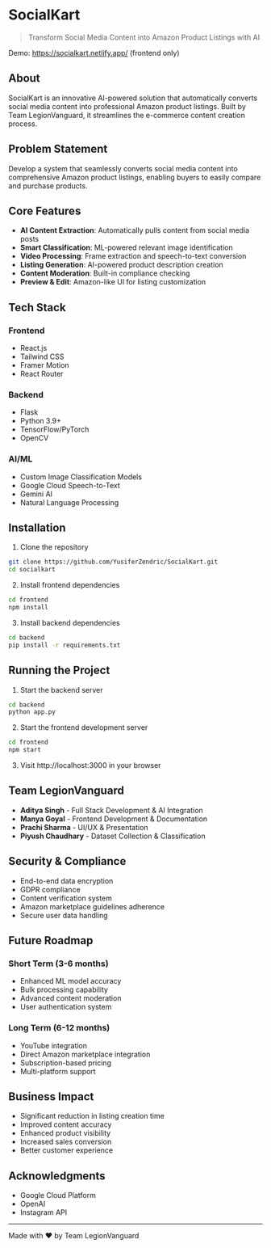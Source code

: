 # SocialKart

> Transform Social Media Content into Amazon Product Listings with AI

Demo: https://socialkart.netlify.app/ (frontend only)
##  About

SocialKart is an innovative AI-powered solution that automatically converts social media content into professional Amazon product listings. Built by Team LegionVanguard, it streamlines the e-commerce content creation process.

##  Problem Statement

Develop a system that seamlessly converts social media content into comprehensive Amazon product listings, enabling buyers to easily compare and purchase products.

##  Core Features

- **AI Content Extraction**: Automatically pulls content from social media posts
- **Smart Classification**: ML-powered relevant image identification
- **Video Processing**: Frame extraction and speech-to-text conversion
- **Listing Generation**: AI-powered product description creation
- **Content Moderation**: Built-in compliance checking
- **Preview & Edit**: Amazon-like UI for listing customization

##  Tech Stack

### Frontend
- React.js
- Tailwind CSS
- Framer Motion
- React Router

### Backend
- Flask
- Python 3.9+
- TensorFlow/PyTorch
- OpenCV

### AI/ML
- Custom Image Classification Models
- Google Cloud Speech-to-Text
- Gemini AI
- Natural Language Processing

##  Installation

1. Clone the repository
```bash
git clone https://github.com/YusiferZendric/SocialKart.git
cd socialkart
```
2. Install frontend dependencies
```bash
cd frontend
npm install
```
3. Install backend dependencies
```bash
cd backend
pip install -r requirements.txt
```
##  Running the Project

1. Start the backend server
```bash
cd backend
python app.py
```
2. Start the frontend development server
```bash
cd frontend
npm start
```

3. Visit http://localhost:3000 in your browser

##  Team LegionVanguard

- **Aditya Singh** - Full Stack Development & AI Integration
- **Manya Goyal** - Frontend Development & Documentation
- **Prachi Sharma** - UI/UX & Presentation
- **Piyush Chaudhary** - Dataset Collection & Classification

##  Security & Compliance

- End-to-end data encryption
- GDPR compliance
- Content verification system
- Amazon marketplace guidelines adherence
- Secure user data handling

##  Future Roadmap

### Short Term (3-6 months)
- Enhanced ML model accuracy
- Bulk processing capability
- Advanced content moderation
- User authentication system

### Long Term (6-12 months)
- YouTube integration
- Direct Amazon marketplace integration
- Subscription-based pricing
- Multi-platform support

##  Business Impact

- Significant reduction in listing creation time
- Improved content accuracy
- Enhanced product visibility
- Increased sales conversion
- Better customer experience

##  Acknowledgments

- Google Cloud Platform
- OpenAI
- Instagram API

---
Made with ❤ by Team LegionVanguard
